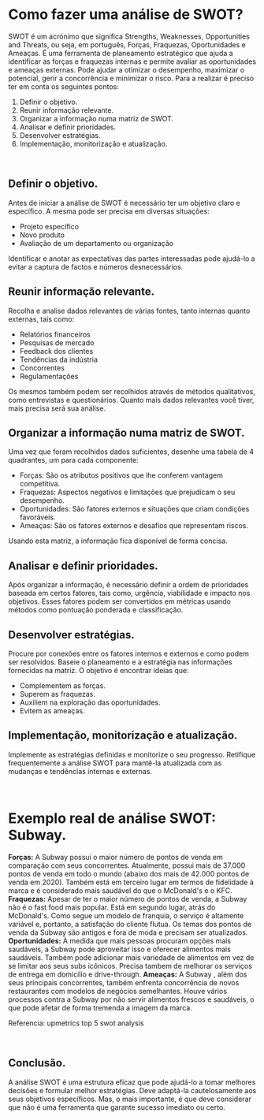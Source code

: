 # Como fazer uma análise de SWOT?
SWOT é um acrónimo que significa Strengths, Weaknesses, Opportunities and Threats, ou seja, em português, Forças, Fraquezas, Oportunidades e Ameaças. É uma ferramenta de planeamento estratégico que ajuda a identificar as forças e fraquezas internas e permite avaliar as oportunidades e ameaças externas. Pode ajudar a otimizar o desempenho, maximizar o potencial, gerir a concorrência e minimizar o risco. Para a realizar é preciso ter em conta os seguintes pontos:
1. Definir o objetivo. 
2. Reunir informação relevante.
3. Organizar a informação numa matriz de SWOT. 
4. Analisar e definir prioridades.
5. Desenvolver estratégias. 
6. Implementação, monitorização e atualização.

&nbsp;  

## Definir o objetivo. 
Antes de iniciar a análise de SWOT é necessário ter um objetivo claro e específico. A mesma pode ser precisa em diversas situações: 
- Projeto específico 
- Novo produto 
- Avaliação de um departamento ou organização 

Identificar e anotar as expectativas das partes interessadas pode ajudá-lo a evitar a captura de factos e números desnecessários. 

## Reunir informação relevante. 
Recolha e analise dados relevantes de várias fontes, tanto internas quanto externas, tais como: 
- Relatórios financeiros 
- Pesquisas de mercado 
- Feedback dos clientes 
- Tendências da indústria 
- Concorrentes 
- Regulamentações 

Os mesmos também podem ser recolhidos através de métodos qualitativos, como entrevistas e questionários. Quanto mais dados relevantes você tiver, mais precisa será sua análise. 

## Organizar a informação numa matriz de SWOT. 
Uma vez que foram recolhidos dados suficientes, desenhe uma tabela de 4 quadrantes, um para cada componente: 
- Forças: São os atributos positivos que lhe conferem vantagem competitiva. 
- Fraquezas: Aspectos negativos e limitações que prejudicam o seu desempenho. 
- Oportunidades: São fatores externos e situações que criam condições favoráveis. 
- Ameaças: São os fatores externos e desafios que representam riscos. 

Usando esta matriz, a informação fica disponível de forma concisa. 

## Analisar e definir prioridades. 

Após organizar a informação, é necessário definir a ordem de prioridades baseada em certos fatores, tais como, urgência, viabilidade e impacto nos objetivos. Esses fatores podem ser convertidos em métricas usando métodos como pontuação ponderada e classificação. 

## Desenvolver estratégias. 
Procure por conexões entre os fatores internos e externos e como podem ser resolvidos. Baseie o planeamento e a estratégia nas informações fornecidas na matriz. O objetivo é encontrar ideias que: 
- Complementem as forças. 
- Superem as fraquezas. 
- Auxiliem na exploração das oportunidades. 
- Evitem as ameaças. 

## Implementação, monitorização e atualização. 
Implemente as estratégias definidas e monitorize o seu progresso. Retifique frequentemente a análise SWOT para mantê-la atualizada com as mudanças e tendências internas e externas.

&nbsp; 

# Exemplo real de análise SWOT: Subway.
**Forças:** A Subway possui o maior número de pontos de venda em comparação com seus concorrentes. Atualmente, possui mais de 37.000 pontos de venda em todo o mundo (abaixo dos mais de 42.000 pontos de venda em 2020). Também está em terceiro lugar em termos de fidelidade à marca e é considerado mais saudável do que o McDonald's e o KFC. 
**Fraquezas:** Apesar de ter o maior número de pontos de venda, a Subway não é o fast food mais popular. Está em segundo lugar, atrás do McDonald's. Como segue um modelo de franquia, o serviço é altamente variável e, portanto, a satisfação do cliente flutua. Os temas dos pontos de venda da Subway são antigos e fora de moda e precisam ser atualizados. 
**Oportunidades:** À medida que mais pessoas procuram opções mais saudáveis, a Subway pode aproveitar isso e oferecer alimentos mais saudáveis. Também pode adicionar mais variedade de alimentos em vez de se limitar aos seus subs icônicos. Precisa tambem de melhorar os serviços de entrega em domicílio e drive-through. 
**Ameaças:** A Subway , além dos seus principais concorrentes, também enfrenta concorrência de novos restaurantes com modelos de negócios semelhantes. Houve vários processos contra a Subway por não servir alimentos frescos e saudáveis, o que pode afetar de forma tremenda a imagem da marca. 

Referencia: upmetrics top 5 swot analysis 

&nbsp; 

## Conclusão. 
A análise SWOT é uma estrutura eficaz que pode ajudá-lo a tomar melhores decisões e formular melhor estratégias. Deve adaptá-la cautelosamente aos seus objetivos específicos. Mas, o mais importante, é que deve considerar que não é uma ferramenta que garante sucesso imediato ou certo. 
